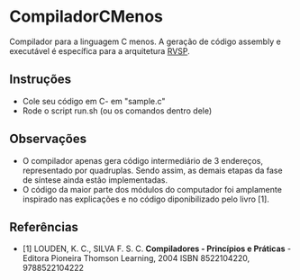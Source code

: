 # CompiladorCMenos
Compilador para a linguagem C menos. 
A geração de código assembly e executável é específica para a arquitetura [RVSP](https://github.com/fpelogia/RVSP).


## Instruções
- Cole seu código em C- em "sample.c"
- Rode o script run.sh (ou os comandos dentro dele)

## Observações
- O compilador apenas gera código intermediário de 3 endereços, representado por quadruplas. Sendo assim, as demais etapas da fase de síntese ainda estão implementadas.
- O código da maior parte dos módulos do computador foi amplamente inspirado nas explicações e no código diponibilizado pelo livro [1].

## Referências
- [1] LOUDEN, K. C., SILVA F. S. C. __Compiladores - Princípios e Práticas__ - Editora Pioneira Thomson Learning, 2004
ISBN 8522104220, 9788522104222

